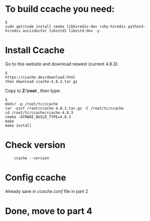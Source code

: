 # To build ccache you need:

	$ 
	sudo aptitude install cmake libhiredis-dev ruby-hiredis python3-hiredis asciidoctor libzstd1 libzstd-dev -y

# Install Ccache
  
  Go to this website and download newest (current 4.8.3):
    
    $ 
    https://ccache.dev/download.html
    then download ccache-4.8.3.tar.gz

  Copy to **Z:\root** , then type:
  
  	$ 
	mkdir -p /root/tc/ccache
	tar -xzvf /root/ccache-4.8.3.tar.gz -C /root/tc/ccache
	cd /root/tc/ccache/ccache-4.8.3
	cmake -DCMAKE_BUILD_TYPE=4.8.3
	make
	make install


# Check version
```
	ccache --version
```

# Config ccache 

Already save in *ccache.conf* file in part 2

# Done, move to part 4
